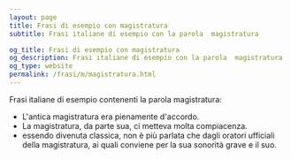 ```yaml
---
layout: page
title: Frasi di esempio con magistratura 
subtitle: Frasi italiane di esempio con la parola  magistratura

og_title: Frasi di esempio con magistratura 
og_description: Frasi italiane di esempio con la parola  magistratura
og_type: website
permalink: /frasi/m/magistratura.html
---
```


Frasi italiane di esempio contenenti la parola magistratura:


- L'antica magistratura era pienamente d'accordo.
- La magistratura, da parte sua, ci metteva molta compiacenza.
- essendo divenuta classica, non è più parlata che dagli oratori ufficiali della magistratura, ai quali conviene per la sua sonorità grave e il suo.
